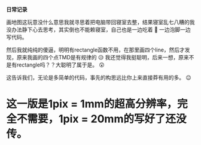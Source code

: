  **日常记录** 

画地图这玩意没什么意思我就寻思着把电脑带回寝室去整，结果寝室乱七八糟的我没办法静下心去思考，其实倒也不能赖寝室，自己也是一边吃着 :cake: 一边泡脚一边写代码。

然后我就纯纯的傻逼，明明有rectangle函数不用，在那里画四个line，然后才发现，原来我画的四个点TMD是有规律的 :disappointed_relieved:  我还觉得我挺聪明，后来一想，原来不是有rectangle吗？？大聪明了属于是。 :astonished: 

这告诉我们，无论是多简单的代码，事先的构思远比你上来直接莽有用的多。 :wink: 

# 这一版是1pix = 1mm的超高分辨率，完全不需要，1pix = 20mm的写好了还没传。